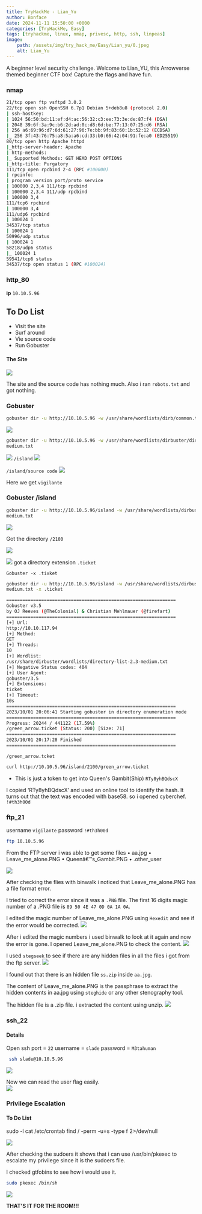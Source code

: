 ```yaml
---
title: TryHackMe - Lian_Yu
author: Bonface
date: 2024-11-11 15:50:00 +0000
categories: [TryHackMe, Easy]
tags: [tryhackme, linux, nmap, privesc, http, ssh, linpeas]
image:
    path: /assets/img/try_hack_me/Easy/Lian_yu/0.jpeg
    alt: Lian_Yu
---
```

A beginner level security challenge.
Welcome to Lian_YU, this Arrowverse themed beginner CTF box! Capture the flags and have fun.

### nmap
```sh
21/tcp open ftp vsftpd 3.0.2
22/tcp open ssh OpenSSH 6.7p1 Debian 5+deb8u8 (protocol 2.0)
| ssh-hostkey:
| 1024 56:50:bd:11:ef:d4:ac:56:32:c3:ee:73:3e:de:87:f4 (DSA)
| 2048 39:6f:3a:9c:b6:2d:ad:0c:d8:6d:be:77:13:07:25:d6 (RSA)
| 256 a6:69:96:d7:6d:61:27:96:7e:bb:9f:83:60:1b:52:12 (ECDSA)
|_ 256 3f:43:76:75:a8:5a:a6:cd:33:b0:66:42:04:91:fe:a0 (ED25519)
80/tcp open http Apache httpd
|_http-server-header: Apache
| http-methods:
|_ Supported Methods: GET HEAD POST OPTIONS
|_http-title: Purgatory
111/tcp open rpcbind 2-4 (RPC #100000)
| rpcinfo:
| program version port/proto service
| 100000 2,3,4 111/tcp rpcbind
| 100000 2,3,4 111/udp rpcbind
| 100000 3,4
111/tcp6 rpcbind
| 100000 3,4
111/udp6 rpcbind
| 100024 1
34537/tcp status
| 100024 1
50996/udp status
| 100024 1
58218/udp6 status
|_ 100024 1
59541/tcp6 status
34537/tcp open status 1 (RPC #100024)
```

### http_80
**ip**  `10.10.5.96`

To Do List
-------------------------------------
- Visit the site
- Surf around
- Vie source code
- Run Gobuster

#### The Site  
![](../assets/img/try_hack_me/Easy/Lian_yu/1.png)


The site and the source code has nothing much.
Also i ran `robots.txt` and got nothing.

### Gobuster
```sh
gobuster dir -u http://10.10.5.96 -w /usr/share/wordlists/dirb/common.txt
```

![](../assets/img/try_hack_me/Easy/Lian_yu/2.png)

```sh
gobuster dir -u http://10.10.5.96 -w /usr/share/wordlists/dirbuster/directory-list-2.3-
medium.txt
```
![](../assets/img/try_hack_me/Easy/Lian_yu/3.png)
`/island`
![](../assets/img/try_hack_me/Easy/Lian_yu/4.png)

`/island/source code`
![](../assets/img/try_hack_me/Easy/Lian_yu/5.png)

Here we get `vigilante`

### Gobuster /island

```sh
gobuster dir -u http://10.10.5.96/island -w /usr/share/wordlists/dirbuster/directory-list-2.3-
medium.txt
```

![](../assets/img/try_hack_me/Easy/Lian_yu/6.png)

Got the directory `/2100`

![](../assets/img/try_hack_me/Easy/Lian_yu/7.png)

![](../assets/img/try_hack_me/Easy/Lian_yu/8.png)
got a directory extension  `.ticket`

``Gobuster -x .tixket``

```sh
gobuster dir -u http://10.10.5.96/island -w /usr/share/wordlists/dirbuster/directory-list-2.3-
medium.txt -x .ticket
```

```sh
===============================================================
Gobuster v3.5
by OJ Reeves (@TheColonial) & Christian Mehlmauer (@firefart)
===============================================================
[+] Url:
http://10.10.117.94
[+] Method:
GET
[+] Threads:
10
[+] Wordlist:
/usr/share/dirbuster/wordlists/directory-list-2.3-medium.txt
[+] Negative Status codes: 404
[+] User Agent:
gobuster/3.5
[+] Extensions:
ticket
[+] Timeout:
10s
===============================================================
2023/10/01 20:06:41 Starting gobuster in directory enumeration mode
===============================================================
Progress: 20244 / 441122 (17.59%)
/green_arrow.ticket (Status: 200) [Size: 71]
===============================================================
2023/10/01 20:17:28 Finished
===============================================================
```

`/green_arrow.tcket`

```sh
curl http://10.10.5.96/island/2100/green_arrow.ticket
```
- This is just a token to get into Queen's Gambit(Ship)
`RTy8yhBQdscX`

I copied ‘RTy8yhBQdscX’ and used an online tool to identify the hash.
It turns out that the text was encoded with base58. so i opened cyberchef.   `!#th3h00d `

### ftp_21

username  `vigilante`
password  `!#th3h00d`

 ```sh
ftp 10.10.5.96
```

From the FTP server i was able to get some files
• aa.jpg
• Leave_me_alone.PNG
• Queenâ€™s_Gambit.PNG
• .other_user

![](../assets/img/try_hack_me/Easy/Lian_yu/9.png)

After checking the flies with binwalk i noticed that Leave_me_alone.PNG has a file format error.

I tried to correct the error since it was a `.PNG` file. The first 16 digits magic number of a .PNG file is `89 50 4E 47 0D 0A 1A 0A`.

I edited the magic number of Leave_me_alone.PNG
using `Hexedit` and see if the error would be corrected.
![](../assets/img/try_hack_me/Easy/Lian_yu/10.png)

After i edited the magic numbers i used binwalk to look at it again and now the error is gone.
I opened Leave_me_alone.PNG to check the content.
![](../assets/img/try_hack_me/Easy/Lian_yu/11.png)

I used `stegseek` to see if there are any hidden files in all the files i got from the ftp server.
![](../assets/img/try_hack_me/Easy/Lian_yu/12.png)

I found out that there is an hidden file `ss.zip` inside `aa.jpg`.

The content of Leave_me_alone.PNG is the passphrase to extract the hidden contents in aa.jpg using `steghide` or any other stenography tool.

The hidden file is a .zip file. i extracted the content using unzip.
![](../assets/img/try_hack_me/Easy/Lian_yu/13.png)

###  ssh_22

#### Details

Open ssh port = `22`
username = `slade`
password = `M3tahuman`

```sh
 ssh slade@10.10.5.96
```
![](../assets/img/try_hack_me/Easy/Lian_yu/14.png)

Now we can read the user flag easily.    
![](../assets/img/try_hack_me/Easy/Lian_yu/15.png)


### Privilege Escalation
#### To Do List
sudo -l
cat /etc/crontab
find / -perm -u=s -type f 2>/dev/null

![](../assets/img/try_hack_me/Easy/Lian_yu/16.png)

After checking the sudoers it shows that i can use /usr/bin/pkexec to escalate my privilege since it is the sudoers file.

I checked gtfobins to see how i would use it.
```sh
sudo pkexec /bin/sh
```
![](../assets/img/try_hack_me/Easy/Lian_yu/17.png)

**THAT'S IT FOR THE ROOM!!!**
